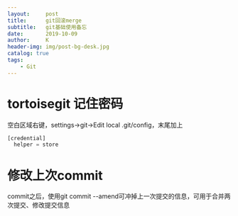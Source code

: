 ```yaml
---
layout:     post
title:      git回滚merge
subtitle:   git基础使用备忘
date:       2019-10-09
author:     K
header-img: img/post-bg-desk.jpg
catalog: true
tags:
    - Git
---
```


# tortoisegit 记住密码

空白区域右键，settings->git->Edit local .git/config，末尾加上

```js
[credential]
  helper = store
```

# 修改上次commit
commit之后，使用git commit --amend可冲掉上一次提交的信息，可用于合并两次提交、修改提交信息
